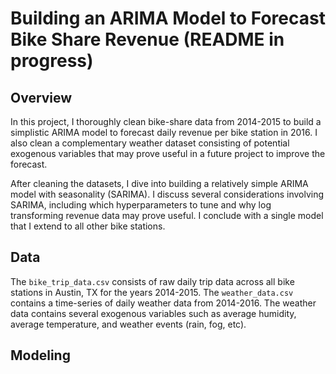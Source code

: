 # Building an ARIMA Model to Forecast Bike Share Revenue (README in progress)

## Overview
In this project, I thoroughly clean bike-share data from 2014-2015 to build a simplistic ARIMA model to forecast daily revenue per bike station in 2016. I also clean a complementary weather dataset consisting of potential exogenous variables that may prove useful in a future project to improve the forecast. <br>

After cleaning the datasets, I dive into building a relatively simple ARIMA model with seasonality (SARIMA). I discuss several considerations involving SARIMA, including which hyperparameters to tune and why log transforming revenue data may prove useful. I conclude with a single model that I extend to all other bike stations.


## Data
The `bike_trip_data.csv` consists of raw daily trip data across all bike stations in Austin, TX for the years 2014-2015. The `weather_data.csv` contains a time-series of daily weather data from 2014-2016. The weather data contains several exogenous variables such as average humidity, average temperature, and weather events (rain, fog, etc). 


## Modeling

